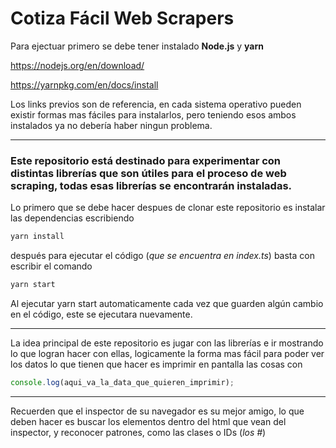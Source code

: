 # Cotiza Fácil Web Scrapers

Para ejectuar primero se debe tener instalado **Node.js** y **yarn**

https://nodejs.org/en/download/

https://yarnpkg.com/en/docs/install

Los links previos son de referencia, en cada sistema operativo pueden existir formas mas fáciles para instalarlos, pero teniendo esos ambos instalados ya no debería haber ningun problema.

---

### Este repositorio está destinado para experimentar con distintas librerías que son útiles para el proceso de web scraping, todas esas librerías se encontrarán instaladas.

Lo primero que se debe hacer despues de clonar este repositorio es instalar las dependencias escribiendo

```cmd
yarn install
```

después para ejecutar el código (_que se encuentra en index.ts_) basta con escribir el comando

```cmd
yarn start
```

Al ejecutar yarn start automaticamente cada vez que guarden algún cambio en el código, este se ejecutara nuevamente.

---

La idea principal de este repositorio es jugar con las librerías e ir mostrando lo que logran hacer con ellas, logicamente la forma mas fácil para poder ver los datos lo que tienen que hacer es imprimir en pantalla las cosas con

```typescript
console.log(aqui_va_la_data_que_quieren_imprimir);
```

---

Recuerden que el inspector de su navegador es su mejor amigo, lo que deben hacer es buscar los elementos dentro del html que vean del inspector, y reconocer patrones, como las clases o IDs (_los #_)
